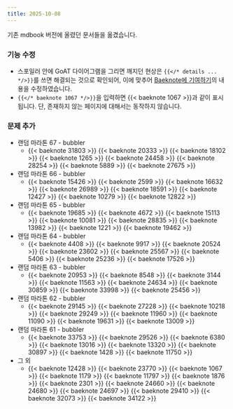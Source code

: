 ```yaml
---
title: 2025-10-08
---
```


기존 mdbook 버전에 올렸던 문서들을 옮겼습니다.

<!--more-->

### 기능 수정

* 스포일러 안에 GoAT 다이어그램을 그리면 깨지던 현상은 `{{</* details ... */>}}`를 쓰면 해결되는 것으로 확인되어, 이에 맞추어 [Baeknote에 기여하기](/contributing/)의 내용을 수정하였습니다.
* `{{</* baeknote 1067 */>}}`을 입력하면 {{< baeknote 1067 >}}과 같이 표시됩니다. 단, 존재하지 않는 페이지에 대해서는 동작하지 않습니다.

### 문제 추가

* 랜덤 마라톤 67 - bubbler
  * {{< baeknote 31803 >}} {{< baeknote 20333 >}} {{< baeknote 18102 >}} {{< baeknote 1265 >}} {{< baeknote 24458 >}} {{< baeknote 28254 >}} {{< baeknote 5889 >}} {{< baeknote 27675 >}}
* 랜덤 마라톤 66 - bubbler
  * {{< baeknote 15426 >}} {{< baeknote 2599 >}} {{< baeknote 16632 >}} {{< baeknote 26989 >}} {{< baeknote 18591 >}} {{< baeknote 12427 >}} {{< baeknote 10279 >}} {{< baeknote 12822 >}}
* 랜덤 마라톤 65 - bubbler
  * {{< baeknote 19685 >}} {{< baeknote 4672 >}} {{< baeknote 15113 >}} {{< baeknote 10081 >}} {{< baeknote 28835 >}} {{< baeknote 13982 >}} {{< baeknote 1221 >}} {{< baeknote 19462 >}}
* 랜덤 마라톤 64 - bubbler
  * {{< baeknote 4408 >}} {{< baeknote 9917 >}} {{< baeknote 20524 >}} {{< baeknote 23602 >}} {{< baeknote 25567 >}} {{< baeknote 5406 >}} {{< baeknote 25236 >}} {{< baeknote 17526 >}}
* 랜덤 마라톤 63 - bubbler
  * {{< baeknote 20953 >}} {{< baeknote 8548 >}} {{< baeknote 3144 >}} {{< baeknote 11563 >}} {{< baeknote 24634 >}} {{< baeknote 30859 >}} {{< baeknote 33998 >}} {{< baeknote 25456 >}}
* 랜덤 마라톤 62 - bubbler
  * {{< baeknote 29145 >}} {{< baeknote 27228 >}} {{< baeknote 10218 >}} {{< baeknote 29249 >}} {{< baeknote 11960 >}} {{< baeknote 11090 >}} {{< baeknote 19631 >}} {{< baeknote 13009 >}}
* 랜덤 마라톤 61 - bubbler
  * {{< baeknote 33753 >}} {{< baeknote 29526 >}} {{< baeknote 6380 >}} {{< baeknote 13016 >}} {{< baeknote 13320 >}} {{< baeknote 30897 >}} {{< baeknote 1428 >}} {{< baeknote 11750 >}}
* 그 외
  * {{< baeknote 12428 >}} {{< baeknote 23770 >}} {{< baeknote 1067 >}} {{< baeknote 1179 >}} {{< baeknote 11797 >}} {{< baeknote 1876 >}} {{< baeknote 2301 >}} {{< baeknote 24660 >}} {{< baeknote 24680 >}} {{< baeknote 24697 >}} {{< baeknote 29410 >}} {{< baeknote 32073 >}} {{< baeknote 34122 >}}

